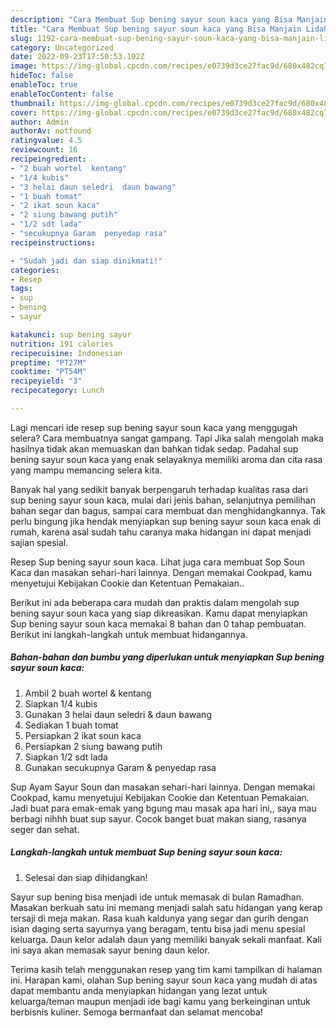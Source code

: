 ```yaml
---
description: "Cara Membuat Sup bening sayur soun kaca yang Bisa Manjain Lidah, Buat Buka Puasa Bisa Manjain Lidah"
title: "Cara Membuat Sup bening sayur soun kaca yang Bisa Manjain Lidah, Buat Buka Puasa Bisa Manjain Lidah"
slug: 1192-cara-membuat-sup-bening-sayur-soun-kaca-yang-bisa-manjain-lidah-buat-buka-puasa-bisa-manjain-lidah
category: Uncategorized
date: 2022-09-23T17:50:53.102Z
image: https://img-global.cpcdn.com/recipes/e0739d3ce27fac9d/680x482cq70/sup-bening-sayur-soun-kaca-foto-resep-utama.jpg
hideToc: false
enableToc: true
enableTocContent: false
thumbnail: https://img-global.cpcdn.com/recipes/e0739d3ce27fac9d/680x482cq70/sup-bening-sayur-soun-kaca-foto-resep-utama.jpg
cover: https://img-global.cpcdn.com/recipes/e0739d3ce27fac9d/680x482cq70/sup-bening-sayur-soun-kaca-foto-resep-utama.jpg
author: Admin
authorAv: notfound
ratingvalue: 4.5
reviewcount: 16
recipeingredient:
- "2 buah wortel  kentang"
- "1/4 kubis"
- "3 helai daun seledri  daun bawang"
- "1 buah tomat"
- "2 ikat soun kaca"
- "2 siung bawang putih"
- "1/2 sdt lada"
- "secukupnya Garam  penyedap rasa"
recipeinstructions:

- "Sudah jadi dan siap dinikmati!"
categories:
- Resep
tags:
- sup
- bening
- sayur

katakunci: sup bening sayur 
nutrition: 191 calories
recipecuisine: Indonesian
preptime: "PT27M"
cooktime: "PT54M"
recipeyield: "3"
recipecategory: Lunch

---
```



Lagi mencari ide resep sup bening sayur soun kaca yang menggugah selera? Cara membuatnya sangat gampang. Tapi Jika salah mengolah maka hasilnya tidak akan memuaskan dan bahkan tidak sedap. Padahal sup bening sayur soun kaca yang enak selayaknya memiliki aroma dan cita rasa yang mampu memancing selera kita.


Banyak hal yang sedikit banyak berpengaruh terhadap kualitas rasa dari sup bening sayur soun kaca, mulai dari jenis bahan, selanjutnya pemilihan bahan segar dan bagus, sampai cara membuat dan menghidangkannya. Tak perlu bingung jika hendak menyiapkan sup bening sayur soun kaca enak di rumah, karena asal sudah tahu caranya maka hidangan ini dapat menjadi sajian spesial.

Resep Sup bening sayur soun kaca. Lihat juga cara membuat Sop Soun Kaca dan masakan sehari-hari lainnya. Dengan memakai Cookpad, kamu menyetujui Kebijakan Cookie dan Ketentuan Pemakaian..


Berikut ini ada beberapa cara mudah dan praktis dalam mengolah sup bening sayur soun kaca yang siap dikreasikan. Kamu dapat menyiapkan Sup bening sayur soun kaca memakai 8 bahan dan 0 tahap pembuatan. Berikut ini langkah-langkah untuk membuat hidangannya.

<!--inarticleads1-->

##### Bahan-bahan dan bumbu yang diperlukan untuk menyiapkan Sup bening sayur soun kaca:

1. Ambil 2 buah wortel &amp; kentang
1. Siapkan 1/4 kubis
1. Gunakan 3 helai daun seledri &amp; daun bawang
1. Sediakan 1 buah tomat
1. Persiapkan 2 ikat soun kaca
1. Persiapkan 2 siung bawang putih
1. Siapkan 1/2 sdt lada
1. Gunakan secukupnya Garam &amp; penyedap rasa


Sup Ayam Sayur Soun dan masakan sehari-hari lainnya. Dengan memakai Cookpad, kamu menyetujui Kebijakan Cookie dan Ketentuan Pemakaian. Jadi buat para emak-emak yang bgung mau masak apa hari ini,, saya mau berbagi nihhh buat sup sayur. Cocok banget buat makan siang, rasanya seger dan sehat. 

<!--inarticleads2-->

##### Langkah-langkah untuk membuat Sup bening sayur soun kaca:


1. Selesai dan siap dihidangkan!

Sayur sup bening bisa menjadi ide untuk memasak di bulan Ramadhan. Masakan berkuah satu ini memang menjadi salah satu hidangan yang kerap tersaji di meja makan. Rasa kuah kaldunya yang segar dan gurih dengan isian daging serta sayurnya yang beragam, tentu bisa jadi menu spesial keluarga. Daun kelor adalah daun yang memiliki banyak sekali manfaat. Kali ini saya akan memasak sayur bening daun kelor. 

Terima kasih telah menggunakan resep yang tim kami tampilkan di halaman ini. Harapan kami, olahan Sup bening sayur soun kaca yang mudah di atas dapat membantu anda menyiapkan hidangan yang lezat untuk keluarga/teman maupun menjadi ide bagi kamu yang berkeinginan untuk berbisnis kuliner. Semoga bermanfaat dan selamat mencoba!
